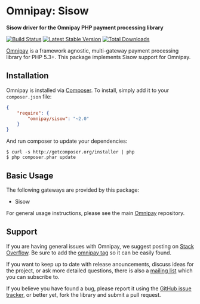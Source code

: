 # Omnipay: Sisow

**Sisow driver for the Omnipay PHP payment processing library**

[![Build Status](https://travis-ci.org/omnipay/siow.png?branch=master)](https://travis-ci.org/omnipay/sisow)
[![Latest Stable Version](https://poser.pugx.org/omnipay/mollie/version.png)](https://packagist.org/packages/omnipay/sisow)
[![Total Downloads](https://poser.pugx.org/omnipay/mollie/d/total.png)](https://packagist.org/packages/omnipay/sisow)

[Omnipay](https://github.com/omnipay/omnipay) is a framework agnostic, multi-gateway payment
processing library for PHP 5.3+. This package implements Sisow support for Omnipay.

## Installation

Omnipay is installed via [Composer](http://getcomposer.org/). To install, simply add it
to your `composer.json` file:

```json
{
    "require": {
        "omnipay/sisow": "~2.0"
    }
}
```

And run composer to update your dependencies:

    $ curl -s http://getcomposer.org/installer | php
    $ php composer.phar update

## Basic Usage

The following gateways are provided by this package:

* Sisow

For general usage instructions, please see the main [Omnipay](https://github.com/omnipay/omnipay)
repository.

## Support

If you are having general issues with Omnipay, we suggest posting on
[Stack Overflow](http://stackoverflow.com/). Be sure to add the
[omnipay tag](http://stackoverflow.com/questions/tagged/omnipay) so it can be easily found.

If you want to keep up to date with release anouncements, discuss ideas for the project,
or ask more detailed questions, there is also a [mailing list](https://groups.google.com/forum/#!forum/omnipay) which
you can subscribe to.

If you believe you have found a bug, please report it using the [GitHub issue tracker](https://github.com/nettob/sisow/issues),
or better yet, fork the library and submit a pull request.
